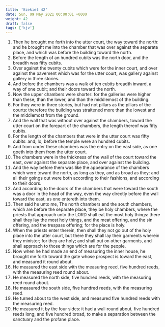 ```yaml
---
title: 'Ezekiel 42'
date: Sun, 09 May 2021 00:00:01 +0000
weight: 42
draft: false
tags: ['kjv'] 
---
```


1. Then he brought me forth into the utter court, the way toward the north: and he brought me into the chamber that was over against the separate place, and which was before the building toward the north.
2. Before the length of an hundred cubits was the north door, and the breadth was fifty cubits.
3. Over against the twenty cubits which were for the inner court, and over against the pavement which was for the utter court, was gallery against gallery in three stories.
4. And before the chambers was a walk of ten cubits breadth inward, a way of one cubit; and their doors toward the north.
5. Now the upper chambers were shorter: for the galleries were higher than these, than the lower, and than the middlemost of the building.
6. For they were in three stories, but had not pillars as the pillars of the courts: therefore the building was straitened more than the lowest and the middlemost from the ground.
7. And the wall that was without over against the chambers, toward the utter court on the forepart of the chambers, the length thereof was fifty cubits.
8. For the length of the chambers that were in the utter court was fifty cubits: and, lo, before the temple were an hundred cubits.
9. And from under these chambers was the entry on the east side, as one goeth into them from the utter court.
10. The chambers were in the thickness of the wall of the court toward the east, over against the separate place, and over against the building.
11. And the way before them was like the appearance of the chambers which were toward the north, as long as they, and as broad as they: and all their goings out were both according to their fashions, and according to their doors.
12. And according to the doors of the chambers that were toward the south was a door in the head of the way, even the way directly before the wall toward the east, as one entereth into them.
13. Then said he unto me, The north chambers and the south chambers, which are before the separate place, they be holy chambers, where the priests that approach unto the LORD shall eat the most holy things: there shall they lay the most holy things, and the meat offering, and the sin offering, and the trespass offering; for the place is holy.
14. When the priests enter therein, then shall they not go out of the holy place into the utter court, but there they shall lay their garments wherein they minister; for they are holy; and shall put on other garments, and shall approach to those things which are for the people.
15. Now when he had made an end of measuring the inner house, he brought me forth toward the gate whose prospect is toward the east, and measured it round about.
16. He measured the east side with the measuring reed, five hundred reeds, with the measuring reed round about.
17. He measured the north side, five hundred reeds, with the measuring reed round about.
18. He measured the south side, five hundred reeds, with the measuring reed.
19. He turned about to the west side, and measured five hundred reeds with the measuring reed.
20. He measured it by the four sides: it had a wall round about, five hundred reeds long, and five hundred broad, to make a separation between the sanctuary and the profane place.

